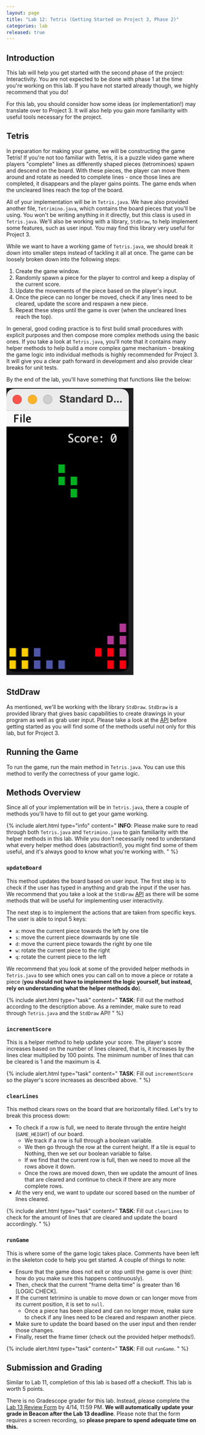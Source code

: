 ```yaml
---
layout: page
title: "Lab 12: Tetris (Getting Started on Project 3, Phase 2)"
categories: lab
released: true
---
```


## Introduction

This lab will help you get started with the second phase of the project: Interactivity. You are 
not expected to be done with phase 1 at the time you're working on this lab. If you have not 
started already though, we highly recommend that you do! 

For this lab, you should consider how some ideas (or implementation!) may translate over 
to Project 3. It will also help you gain more familiarity with useful tools necessary for 
the project.

## Tetris

In preparation for making your game, we will be constructing the game Tetris! If you're not too 
familiar with Tetris, it is a puzzle video game where players "complete" lines as differently 
shaped pieces (tetrominoes) spawn and descend on the board. With these pieces, the player 
can move them around and rotate as needed to complete lines - once those lines are completed, 
it disappears and the player gains points. The game ends when the uncleared lines reach the 
top of the board.

All of your implementation will be in `Tetris.java`. We have also provided another file, 
`Tetrimino.java`, which contains the board pieces that you'll be using. You won't be writing 
anything in it directly, but this class is used in `Tetris.java`. We'll also be working with 
a library, `StdDraw`, to help implement some features, such as user input. You may find 
this library very useful for Project 3.

While we want to have a working game of `Tetris.java`, we should break it down into 
smaller steps instead of tackling it all at once. The game can be loosely broken down 
into the following steps: 

1. Create the game window.
2. Randomly spawn a piece for the player to control and keep a display of the current score. 
3. Update the movements of the piece based on the player's input. 
4. Once the piece can no longer be moved, check if any lines need to be cleared, update the score and respawn a new piece. 
5. Repeat these steps until the game is over (when the uncleared lines reach the top).

In general, good coding practice is to first build small procedures with explicit 
purposes and then compose more complex methods using the basic ones. If you take a look 
at `Tetris.java`, you'll note that it contains many helper methods to help build 
a more complex game mechanism - breaking the game logic into individual methods is highly 
recommended for Project 3. It will give you a clear path forward in development and 
also provide clear breaks for unit tests.

By the end of the lab, you'll have something that functions like the below: 

![Tetris Game Example](img/tetris.gif)

## StdDraw

As mentioned, we'll be working with the library `StdDraw`. `StdDraw` is a provided 
library that gives basic capabilities to create drawings in your program as well as 
grab user input. Please take a look at the [API](https://introcs.cs.princeton.edu/java/stdlib/javadoc/StdDraw.html)
before getting started as you will find some of the methods useful not only for this lab,
but for Project 3.

## Running the Game 

To run the game, run the main method in `Tetris.java`.
You can use this method to verify the correctness of your game logic.

## Methods Overview 

Since all of your implementation will be in `Tetris.java`, there a couple of methods you'll
have to fill out to get your game working. 

{% include alert.html type="info" content="
**INFO**: Please make sure to read through both `Tetris.java` and `Tetrimino.java`
to gain familiarity with the helper methods in this lab. While you don't necessarily need 
to understand what every helper method does (abstraction!), you might find some of them 
useful, and it's always good to know what you're working with.
" %}

### `updateBoard`

This method updates the board based on user input. The first step is to check if the user 
has typed in anything and grab the input if the user has. We recommend that you take a look at the 
`StdDraw` [API](https://introcs.cs.princeton.edu/java/stdlib/javadoc/StdDraw.html) 
as there will be some methods that will be useful for implementing user interactivity. 

The next step is to implement the actions that are taken from specific keys. 
The user is able to input 5 keys: 
- `a`: move the current piece towards the left by one tile
- `s`: move the current piece downwards by one tile
- `d`: move the current piece towards the right by one tile 
- `w`: rotate the current piece to the right 
- `q`: rotate the current piece to the left

We recommend that you look at some of the provided helper methods in `Tetris.java` to see which 
ones you can call on to move a piece or rotate a piece (**you should not have to implement 
the logic yourself, but instead, rely on understanding what the helper methods do**). 

{% include alert.html type="task" content="
**TASK**: Fill out the method according to the description above. As a reminder, make sure to read 
through `Tetris.java` and the `StdDraw` API! 
" %}

### `incrementScore`

This is a helper method to help update your score. The player's score increases based on the number of 
lines cleared, that is, it increases by the lines clear multiplied by 100 points. The minimum 
number of lines that can be cleared is 1 and the maximum is 4. 

{% include alert.html type="task" content="
**TASK**: Fill out `incrementScore` so the player's score increases as described above. 
" %}

### `clearLines`

This method clears rows on the board that are horizontally filled. Let's try to break this process down: 
- To check if a row is full, we need to iterate through the entire height (`GAME_HEIGHT`) of our board. 
  - We track if a row is full through a boolean variable. 
  - We then go through the row at the current height. If a tile is equal to Nothing, then we set our boolean variable to false.
  - If we find that the current row is full, then we need to move all the rows above it down. 
  - Once the rows are moved down, then we update the amount of lines that are cleared and continue to check if there are any more complete rows.
- At the very end, we want to update our scored based on the number of lines cleared.

{% include alert.html type="task" content="
**TASK**: Fill out `clearLines` to check for the amount of lines that are cleared and update the 
board accordingly. 
" %}

### `runGame`

This is where some of the game logic takes place. Comments have been left in the skeleton code
to help you get started. A couple of things to note:
- Ensure that the game does not exit or stop until the game is over (hint: how do you make sure this happens continuously).
- Then, check that the current "frame delta time" is greater than 16 [LOGIC CHECK]. 
- If the current tetrimino is unable to move down or can longer move from its current position, it is set to `null`. 
  - Once a piece has been placed and can no longer move, make sure to check if any lines need to be cleared and respawn another piece. 
- Make sure to update the board based on the user input and then render those changes. 
- Finally, reset the frame timer (check out the provided helper methods!).

{% include alert.html type="task" content="
**TASK**: Fill out `runGame`. 
" %}

## Submission and Grading

Similar to Lab 11, completion of this lab is based off a checkoff. This lab is worth 5 points. 

There is no Gradescope grader for this lab. Instead, please complete the [Lab 13 Review Form](https://forms.gle/cVLRp2CA8wt1Ezij7) by 4/14, 
11:59 PM. **We will automatically update your grade in Beacon after the Lab 13 deadline**. 
Please note that the form requires a screen recording, so **please prepare to spend adequate time on this.**


